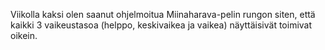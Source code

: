 Viikolla kaksi olen saanut ohjelmoitua Miinaharava-pelin rungon siten, että kaikki 3 vaikeustasoa (helppo, keskivaikea ja vaikea) näyttäisivät toimivat oikein.
